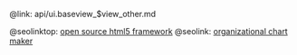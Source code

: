 @link: api/ui.baseview_$view_other.md

@seolinktop: [open source html5 framework](https://webix.com)
@seolink: [organizational chart maker](https://webix.com/widget/organogram/)